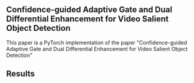 ## Confidence-guided Adaptive Gate and Dual Differential Enhancement for Video Salient Object Detection
This paper is a PyTorch implementation of the paper "Confidence-guided Adaptive Gate and Dual Differential Enhancement for Video Salient Object Detection"

## Results
